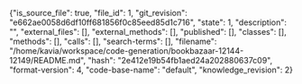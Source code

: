 {"is_source_file": true, "file_id": 1, "git_revision": "e662ae0058d6df10ff681856f0c85eed85d1c716", "state": 1, "description": "", "external_files": [], "external_methods": [], "published": [], "classes": [], "methods": [], "calls": [], "search-terms": [], "filename": "/home/kavia/workspace/code-generation/bookbazaar-12144-12149/README.md", "hash": "2e412e19b54fb1aed24a202880637c09", "format-version": 4, "code-base-name": "default", "knowledge_revision": 2}
